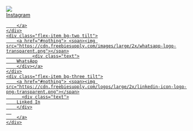 <!DOCTYPE html>
<html lang="en" >
<head>
  <meta charset="UTF-8">
  <title> RJ HOOD </title>
  <link rel="stylesheet" href="./style.css">

</head>
<body>
<!-- partial:index.partial.html -->
<div class="flex-container">
	<div class="flex-item bg-one tilt">
		<a href="#nothing"> <span><img src="https://cdn.freebiesupply.com/images/large/2x/instagram-icon-white-on-black-circle.png"></span> 
    		  <div class="text">
        Instagram
        </div>
          
        </a>
	</div>
	<div class="flex-item bg-two tilt">
		<a href="#nothing"> <span><img src="https://cdn.freebiesupply.com/images/large/2x/whatsapp-logo-transparent.png"></span>
    		  <div class="text">
        WhatsApp
        </div></a>
	</div>
  	<div class="flex-item bg-three tilt">
		<a href="#nothing"> <span><img src="https://cdn.freebiesupply.com/logos/large/2x/linkedin-icon-logo-png-transparent.png"></span>
		  <div class="text">
        Linked In
        </div>
      
		</a>
	</div>
</div>
<!-- partial -->
  <script src='https://cdnjs.cloudflare.com/ajax/libs/vanilla-tilt/1.7.0/vanilla-tilt.min.js'></script><script  src="./script.js"></script>

</body>
</html>
